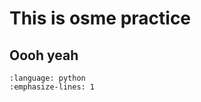 # This is osme practice
## Oooh yeah


```{literalinclude} random_code.py
:language: python
:emphasize-lines: 1
```